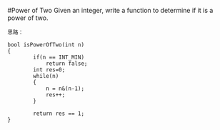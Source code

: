 #Power of Two
Given an integer, write a function to determine if it is a power of two.

```
思路：

bool isPowerOfTwo(int n)
{
        if(n == INT_MIN)
            return false;
        int res=0;
        while(n)
        {
            n = n&(n-1);
            res++;
        }
        
        return res == 1;
}
```
